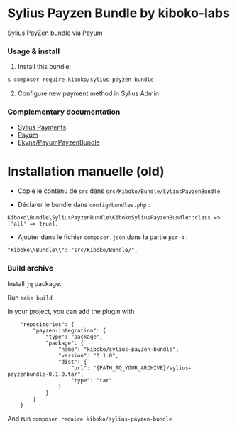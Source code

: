 Sylius Payzen Bundle by kiboko-labs
===========

Sylius PayZen bundle via Payum


### Usage & install

1. Install this bundle:

```bash
$ composer require kiboko/sylius-payzen-bundle
```

2. Configure new payment method in Sylius Admin

### Complementary documentation

- [Sylius Payments](http://docs.sylius.org/en/latest/book/orders/payments.html)
- [Payum](https://github.com/Payum/Payum/blob/master/docs/index.md)
- [Ekyna/PayumPayzenBundle](https://github.com/ekyna/PayumPayzenBundle)


# Installation manuelle (old)

* Copie le contenu de `src` dans `src/Kiboko/Bundle/SyliusPayzenBundle`

* Déclarer le bundle dans `config/bundles.php` :

```
Kiboko\Bundle\SyliusPayzenBundle\KibokoSyliusPayzenBundle::class => ['all' => true],
```

 
* Ajouter dans le fichier `composer.json` dans la partie `psr-4` :
```
"Kiboko\\Bundle\\": "src/Kiboko/Bundle/",
```

### Build archive

Install `jq` package.

Run `make build`

In your project, you can add the plugin with 

```
    "repositories": {
        "payzen-integration": {
            "type": "package",
            "package": {
                "name": "kiboko/sylius-payzen-bundle",
                "version": "0.1.0",
                "dist": {
                    "url": "{PATH_TO_YOUR_ARCHIVE}/sylius-payzenbundle-0.1.0.tar",
                    "type": "tar"
                }
            }
        }
    }
```

And run `composer require kiboko/sylius-payzen-bundle`
